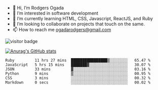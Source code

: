 - 👋 Hi, I’m Rodgers Ogada
- 👀 I’m interested in software development
- 🌱 I’m currently learning HTML, CSS, Javascript, ReactJS, and Ruby
- 💞️ I’m looking to collaborate on projects that touch on the same.
- 📫 How to reach me ogadarodgers@gmail.com

![visitor badge](https://visitor-badge.glitch.me/badge?page_id=ogada-otieno.visitor-badge)

[![Anurag's GitHub stats](https://github-readme-stats.vercel.app/api?username=ogada-otieno)](https://github.com/anuraghazra/github-readme-stats) 
<!--START_SECTION:waka-->

```text
Ruby         11 hrs 27 mins  ████████████████▒░░░░░░░░   65.47 %
JavaScript   5 hrs 15 mins   ███████▓░░░░░░░░░░░░░░░░░   30.07 %
JSON         33 mins         ▓░░░░░░░░░░░░░░░░░░░░░░░░   03.16 %
Python       9 mins          ▒░░░░░░░░░░░░░░░░░░░░░░░░   00.95 %
CSS          3 mins          ░░░░░░░░░░░░░░░░░░░░░░░░░   00.32 %
Markdown     0 secs          ░░░░░░░░░░░░░░░░░░░░░░░░░   00.02 %
```

<!--END_SECTION:waka-->

<!---
ogada-otieno/ogada-otieno is a ✨ special ✨ repository because its `README.md` (this file) appears on your GitHub profile.
You can click the Preview link to take a look at your changes.
--->
